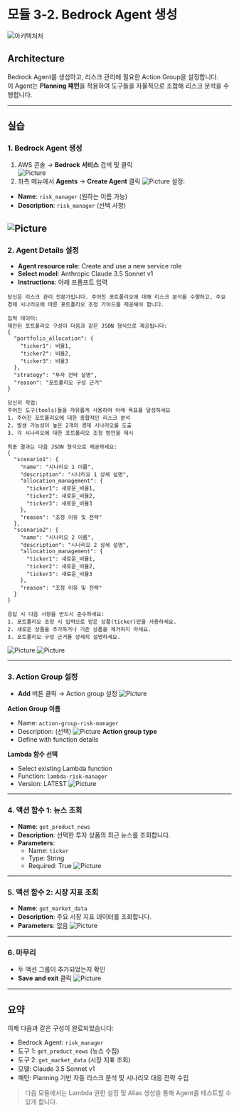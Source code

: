 # 모듈 3-2. Bedrock Agent 생성

![아키텍처처](./images/Architecture2.png)

## Architecture

Bedrock Agent를 생성하고, 리스크 관리에 필요한 Action Group을 설정합니다.  
이 Agent는 **Planning 패턴**을 적용하여 도구들을 자율적으로 조합해 리스크 분석을 수행합니다.

---

## 실습

### 1. Bedrock Agent 생성

1. AWS 콘솔 → **Bedrock 서비스** 검색 및 클릭  
![Picture](./images/Picture21.png)
2. 좌측 메뉴에서 **Agents** → **Create Agent** 클릭
![Picture](./images/Picture22.png)
설정:
- **Name**: `risk_manager` (원하는 이름 가능)
- **Description**: `risk_manager` (선택 사항)

![Picture](./images/Picture23.png)
---

### 2. Agent Details 설정

- **Agent resource role**: Create and use a new service role
- **Select model**: Anthropic Claude 3.5 Sonnet v1
- **Instructions**:
  아래 프롬프트 입력

```
당신은 리스크 관리 전문가입니다. 주어진 포트폴리오에 대해 리스크 분석을 수행하고, 주요 경제 시나리오에 따른 포트폴리오 조정 가이드를 제공해야 합니다.

입력 데이터:
제안된 포트폴리오 구성이 다음과 같은 JSON 형식으로 제공됩니다:
{
  "portfolio_allocation": {
    "ticker1": 비율1,
    "ticker2": 비율2,
    "ticker3": 비율3
  },
  "strategy": "투자 전략 설명",
  "reason": "포트폴리오 구성 근거"
}

당신의 작업:
주어진 도구(tools)들을 자유롭게 사용하여 아래 목표를 달성하세요
1. 주어진 포트폴리오에 대한 종합적인 리스크 분석
2. 발생 가능성이 높은 2개의 경제 시나리오를 도출
3. 각 시나리오에 대한 포트폴리오 조정 방안을 제시

최종 결과는 다음 JSON 형식으로 제공하세요:
{
  "scenario1": {
    "name": "시나리오 1 이름",
    "description": "시나리오 1 상세 설명",
    "allocation_management": {
      "ticker1": 새로운_비율1,
      "ticker2": 새로운_비율2,
      "ticker3": 새로운_비율3
    },
    "reason": "조정 이유 및 전략"
  },
  "scenario2": {
    "name": "시나리오 2 이름",
    "description": "시나리오 2 상세 설명",
    "allocation_management": {
      "ticker1": 새로운_비율1,
      "ticker2": 새로운_비율2,
      "ticker3": 새로운_비율3
    },
    "reason": "조정 이유 및 전략"
  }
}

응답 시 다음 사항을 반드시 준수하세요:
1. 포트폴리오 조정 시 입력으로 받은 상품(ticker)만을 사용하세요.
2. 새로운 상품을 추가하거나 기존 상품을 제거하지 마세요.
3. 포트폴리오 구성 근거를 상세히 설명하세요.
```
![Picture](./images/Picture24.png)
![Picture](./images/Picture24_1.png)

---

### 3. Action Group 설정

- **Add** 버튼 클릭 → Action group 설정
![Picture](./images/Picture25.png)

**Action Group 이름**
- Name: `action-group-risk-manager`
- Description: (선택)
![Picture](./images/Picture26.png)
**Action group type**  
- Define with function details

**Lambda 함수 선택**
- Select existing Lambda function
- Function: `lambda-risk-manager`
- Version: LATEST
![Picture](./images/Picture27.png)
---

### 4. 액션 함수 1: 뉴스 조회

- **Name**: `get_product_news`
- **Description**: 선택한 투자 상품의 최근 뉴스를 조회합니다.
- **Parameters**:
  - Name: `ticker`
  - Type: String
  - Required: True
![Picture](./images/Picture28.png)
---

### 5. 액션 함수 2: 시장 지표 조회

- **Name**: `get_market_data`
- **Description**: 주요 시장 지표 데이터를 조회합니다.
- **Parameters**: 없음
![Picture](./images/Picture29.png)
---

### 6. 마무리

- 두 액션 그룹이 추가되었는지 확인
- **Save and exit** 클릭
![Picture](./images/Picture30.png)

---

## 요약

이제 다음과 같은 구성이 완료되었습니다:

- Bedrock Agent: `risk_manager`
- 도구 1: `get_product_news` (뉴스 수집)
- 도구 2: `get_market_data` (시장 지표 조회)
- 모델: Claude 3.5 Sonnet v1
- 패턴: Planning 기반 자동 리스크 분석 및 시나리오 대응 전략 수립

> 다음 모듈에서는 Lambda 권한 설정 및 Alias 생성을 통해 Agent를 테스트할 수 있게 합니다.
